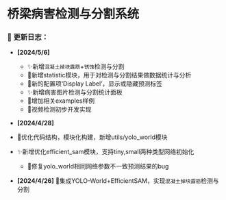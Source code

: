 # 桥梁病害检测与分割系统

### :triangular_flag_on_post: 更新日志：

- **[2024/5/6]**
  - :sparkles:新增`混凝土掉块露筋`+`锈蚀`检测与分割
  - :hammer:新增statistic模块，用于对检测与分割结果做数据统计与分析​
  - :wrench:新的配置项‘Display Label’，显示或隐藏预测标签
  - :sparkles:新增病害图片检测与分割统计面板
  - :rocket:增加相关examples样例
  - :construction:视频检测初步开发实现

- **[2024/4/28]**
- :hammer:优化代码结构，模块化构建，新增utils/yolo_world模块
  
- :sparkles:新增优化efficient_sam模块，支持tiny,small两种类型网络初始化
  - :bug:修复yolo_world相同网络参数不一致预测结果的bug
  
- **[2024/4/26]**	:tada:集成YOLO-World+EfficientSAM，实现`混凝土掉块露筋`检测与分割